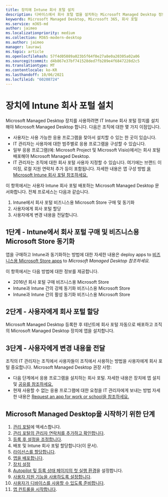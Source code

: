 ```yaml
---
title: 장치에 Intune 회사 포털 설치
description: 디바이스에서 회사 포털 앱을 설치하는 Microsoft Managed Desktop 정보
keywords: Microsoft Managed Desktop, Microsoft 365, 회사 포털
ms.service: m365-md
author: jaimeo
ms.localizationpriority: medium
ms.collection: M365-modern-desktop
ms.author: jaimeo
manager: laurawi
ms.topic: article
ms.openlocfilehash: 57f4d05089a023b5f64f0e27a8e0a20305a02a06
ms.sourcegitcommit: d4b867e37bf741528ded7fb289e4f6847228d2c5
ms.translationtype: MT
ms.contentlocale: ko-KR
ms.lasthandoff: 10/06/2021
ms.locfileid: "60208724"
---
```

# <a name="install-intune-company-portal-on-devices"></a>장치에 Intune 회사 포털 설치

Microsoft Managed Desktop 장치를 사용하려면 IT Intune 회사 포털 장치를 설치해야 Microsoft Managed Desktop 합니다. 다음은 조직에 대한 몇 가지 이점입니다.
- 사용자는 사용 가능한 응용 프로그램을 찾아서 설치할 수 있는 한 곳이 있습니다. 
- IT 관리자는 사용자에 대한 범주별로 응용 프로그램을 구성할 수 있습니다.  
- 일부 응용 프로그램(예: Microsoft Project 및 Microsoft Visio)에서는 회사 포털 배포해야 Microsoft Managed Desktop.
- IT 관리자는 조직에 대한 회사 포털 사용자 지정할 수 있습니다. 여기에는 브랜드 이미징, 로컬 지원 연락처 추가 등이 포함됩니다. 자세한 내용은 앱 구성 방법 [을 Microsoft Intune 회사 포털 참조하세요.](/intune/company-portal-app)   

이 항목에서는 사용자 Intune 회사 포털 배포하는 Microsoft Managed Desktop 문서화합니다. 전체 프로세스는 다음과 같습니다.
1. Intune에서 회사 포털 비즈니스용 Microsoft Store 구매 및 동기화
2. 사용자에게 회사 포털 할당
3. 사용자에게 변경 내용을 전달합니다.

## <a name="step-1---purchase-company-portal-from-microsoft-store-for-business-and-sync-with-intune"></a>1단계 - Intune에서 회사 포털 구매 및 비즈니스용 Microsoft Store 동기화
앱을 구매하고 Intune과 동기화하는 방법에 대한 자세한 내용은 deploy apps to [비즈니스용 Microsoft Store apps](deploy-apps.md#msfb-apps) to *Microsoft Managed Desktop 참조하세요.*

이 항목에서는 다음 방법에 대한 정보를 제공합니다. 
- 2016년 회사 포털 구매 비즈니스용 Microsoft Store 
- Intune과 Intune 간의 강제 동기화 비즈니스용 Microsoft Store
- Intune과 Intune 간의 활성 동기화 비즈니스용 Microsoft Store 

## <a name="step-2---assign-company-portal-to-your-users"></a>2단계 - 사용자에게 회사 포털 할당
Microsoft Managed Desktop 등록한 후 테넌트에 회사 포털 자동으로 배포하고 조직의 Microsoft Managed Desktop 장치에 앱을 설치합니다.

## <a name="step-3---communicate-change-to-your-users"></a>3단계 - 사용자에게 변경 내용을 전달
조직의 IT 관리자는 조직에서 사용자들이 조직에서 사용하는 방법을 사용자에게 회사 포털 중요합니다. Microsoft Managed Desktop 권장 사항:
- 다음 단계에서 응용 프로그램을 설치하는 회사 포털. 자세한 내용은 장치에 앱 설치 및 [공유를 참조하세요.](/intune-user-help/install-apps-cpapp-windows)
- 현재 사용할 수 없는 응용 프로그램에 대한 요청을 IT 관리자에게 보내는 방법 자세한 내용은 [Request an app for work or school을 참조하세요.](/intune-user-help/install-apps-cpapp-windows#request-an-app-for-work-or-school)  

## <a name="steps-to-get-started-with-microsoft-managed-desktop"></a>Microsoft Managed Desktop을 시작하기 위한 단계

1. [관리 포털](access-admin-portal.md)에 액세스합니다.
1. [관리 포털의 관리자 연락처를 추가하고 확인합니다](add-admin-contacts.md).
1. [등록 후 설정을 조정합니다](conditional-access.md).
1. 배포 및 Intune 회사 포털 할당합니다(이 문서).
1. [라이선스를 할당합니다](assign-licenses.md).
1. [앱을 배포합니다](deploy-apps.md).
1. [장치 설정](set-up-devices.md)
1. [Autopilot 및 등록 상태 페이지의 첫 실행 환경](esp-first-run.md)을 설정합니다.
1. [사용자 지원 기능을 사용하도록 설정합니다](enable-support.md).
1. [사용자가 디바이스를 사용할 수 있도록 준비합니다](get-started-devices.md).
1. [앱 컨트롤을 시작합니다](get-started-app-control.md).
